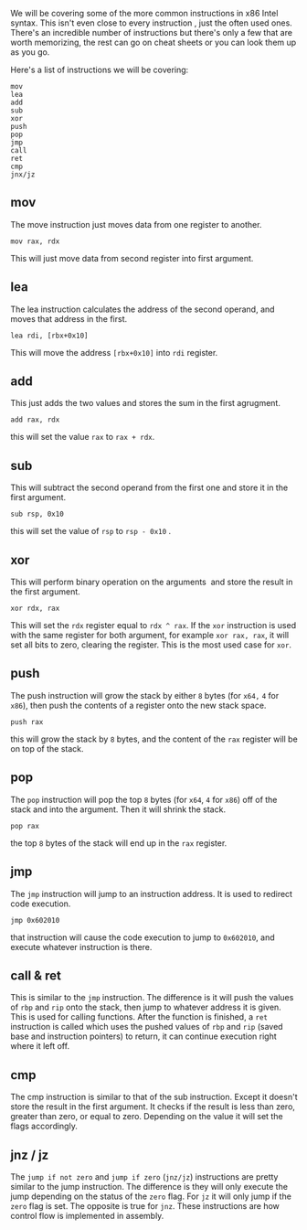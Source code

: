 We will be covering some of the more common instructions in x86 Intel syntax. This isn't even close to every instruction , just the often used ones. There's an incredible number of instructions but there's only a few that are worth memorizing, the rest can go on cheat sheets or you can look them up as you go.

Here's a list of instructions we will be covering:

```text-plain
mov
lea
add
sub
xor
push
pop
jmp
call
ret
cmp
jnx/jz
```

mov
---

The move instruction just moves data from one register to another.

```text-plain
mov rax, rdx
```

This will just move data from second register into first argument.

lea
---

The lea instruction calculates the address of the second operand, and moves that address in the first.

```text-plain
lea rdi, [rbx+0x10]
```

This will move the address `[rbx+0x10]` into `rdi` register.

add
---

This just adds the two values and stores the sum in the first agrugment.

```text-plain
add rax, rdx
```

this will set the value `rax` to `rax + rdx`.

sub
---

This will subtract the second operand from the first one and store it in the first argument.

```text-plain
sub rsp, 0x10
```

this will set the value of `rsp` to `rsp - 0x10` .

xor
---

This will perform binary operation on the arguments  and store the result in the first argument.

```text-plain
xor rdx, rax
```

This will set the `rdx` register equal to `rdx ^ rax`. If the `xor` instruction is used with the same register for both argument, for example `xor rax, rax`, it will set all bits to zero, clearing the register. This is the most used case for `xor`.

push
----

The push instruction will grow the stack by either `8` bytes (for `x64,` `4` for `x86`), then push the contents of a register onto the new stack space.

```text-plain
push rax
```

this will grow the stack by `8` bytes, and the content of the `rax` register will be on top of the stack.

pop
---

The `pop` instruction will pop the top `8` bytes (for `x64`, `4` for `x86`) off of the stack and into the argument. Then it will shrink the stack. 

```text-plain
pop rax
```

the top `8` bytes of the stack will end up in the `rax` register.

jmp
---

The `jmp` instruction will jump to an instruction address. It is used to redirect code execution. 

```text-plain
jmp 0x602010
```

that instruction will cause the code execution to jump to `0x602010`, and execute whatever instruction is there.

call & ret
----------

This is similar to the `jmp` instruction. The difference is it will push the values of `rbp` and `rip` onto the stack, then jump to whatever address it is given. This is used for calling functions. After the function is finished, a `ret` instruction is called which uses the pushed values of `rbp` and `rip` (saved base and instruction pointers) to return, it can continue execution right where it left off.

cmp
---

The cmp instruction is similar to that of the sub instruction. Except it doesn't store the result in the first argument. It checks if the result is less than zero, greater than zero, or equal to zero. Depending on the value it will set the flags accordingly.

jnz / jz
--------

The `jump if not zero` and `jump if zero` (`jnz/jz`) instructions are pretty similar to the jump instruction. The difference is they will only execute the jump depending on the status of the `zero` flag. For `jz` it will only jump if the `zero` flag is set. The opposite is true for `jnz`. These instructions are how control flow is implemented in assembly.
